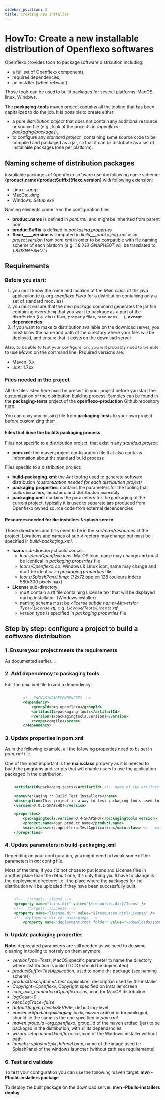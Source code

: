 ```yaml
---
sidebar_position: 3
title: Creating new installer
---
```


# HowTo: Create a new installable distribution of Openflexo softwares

Openflexo provides tools to package software distribution including:

* a full set of Openflexo components,
* required dependencies,
* an installer (when relevant).

Those tools can be used to build packages for several platforms: MacOS, linux, Windows.

The __packaging-tools__ maven project contains all the tooling that has been capitalized to do the job.
It is possible to create either:

* a pure _distribution project_ that does not contain any additional resource or source file (e.g., look at the projects in _/openflexo-packaging/packages_), 
* to configure any _standard project_ , containing some source code to be compiled and packaged as a jar, so that it can be distribute as a set of installable packages (one per platform).

## Naming scheme of distribution packages

Installable packages of Openflexo software use the following name scheme: __⟨product.name⟩⟨productSuffix⟩⟨flexo_version⟩__
with following extension:

* Linux: _.tar.gz_
* MacOs: _.dmg_
* Windows: _Setup.exe_

Naming elements come from the configuration files:

* __product.name__ is defined in _pom.xml_, and might be inherited from parent pom
* __productSuffix__ is defined in _packaging.properties_
* __flexo_____version__ is computed in  _build___packaging.xml_ using _project.version_ from _pom.xml_ in order to be compatible with file naming scheme of each platform (e.g. _1.8.0.18-SNAPHSOT_ will be translated to _1.8.0SNAPSHOT_)

## Requirements

### Before you start:

1. you must know the name and location of the _Main class_ of the java application (e.g. _org.openflexo.Flexo_ for a distribution containing only a set of standard modules)
2. you must ensure that the _mvn package_ command generates the jar file containing everything that you want to package as a part of the distribution  (i.e. class files, property files, resources,... ), __except dependencies__
3. if you want to make to distribution available on the download server, you must know the name and path of the directory where your files will be deployed, and ensure that it exists on the download server


Also, to be able to test your configuration, you will probably need to be able to use _Maven_ on the command line. 
Required versions are:
* Maven: 3.x
* JdK: 1.7.xx

### Files needed in the project 

All the files listed here must be present in your project before you start the customization of the distribution building process.
Samples can be found in the __packaging-tests__ project of the __openflexo-production__ Github repository [here](https://github.com/openflexo-team/openflexo-production).

You can copy any missing file from __packaging-tests__ to your own project before customizing them.

#### Files that drive the build & packaging process

Files not specific to a distribution project, that exist in any _standard project_:

* __pom.xml__: the maven project configuration file that also contains information about the standard build process

Files specific to a distribution project:

* __build-packaging.xml__:  the _Ant_ tooling used to generate software distribution _(customization needed for each distribution project)_
* __packaging.properties__: contains the parameters for the tooling that builds installers, launchers and distribution assembly 
* __packaging.xml__: contains the parameters for the packaging of the current project, typically it is used to separate jars produced from Openflexo owned source code from external dependencies


#### Resources needed for the installers & splash screen

Those directories and files need to be in the _src/main/resources_ of the project.
Locations and names of sub-directory may change but must be specified in _build-packaging.xml_.

* __Icons__ sub-directory should contain:
	* _Icons/IconOpenflexo.icns_: MacOS icon, name may change and must be identical in _packaging.properties_ file
	* _Icons/Openflexo.ico_: Windows & Linux icon, name may change and must be identical in _packaging.properties_ file
	* _Icons/SplashPanel.bmp_:  (72x72 ppp en 128 couleurs indexs 580x300 pixels max)
* __License__ sub-directory:
	* must contain a rtf file containing License text that will be displayed during installation (Windows installer)
	* naming schema must be  _&lt;license subdir name&gt;\&lt;version Type&gt;\License.rtf_, e.g. _License/Tests/License.rtf_
	* _version type_ is specified in _packaging.properties_ file

## Step by step: configure a project to build a software distribution

### 1. Ensure your project meets the requirements

As documented earlier....

### 2. Add dependency to __packaging tools__

Edit the _pom.xml_ file to add a dependency:

```xml
		
		<!-- PACKAGING�DEPENDENCIES -->
		<dependency>
			<groupId>org.openflexo</groupId>
			<artifactId>packaging-tools</artifactId>
			<version>${packagingtools.version}</version>
			<scope>compile</scope>
		</dependency> 
```

### 3. Update properties in pom.xml

As in the following example, all the following properties need to be set in _pom.xml_ file.

One of the most important is the __main.class__ property as it is needed to build the programs and scripts that will enable users
to use the application packaged in the distribution.

``` xml

	<artifactId>packaging-tests</artifactId> <!-- name of the artifact to be packaged, will be also set in packaging.properties -->

	<name>Packaging :: Build Test Installers</name>
	<description>This project is a way to test packaging tools used to create software distribution for Openflexo.</description>
	<version>0.0.1-SNAPSHOT</version>

	<properties>
		<packagingtools.version>0.4-SNAPSHOT</packagingtools.version>
		<product.name>Your product name</product.name>
		<main.class>org.openflexo.TestApplication</main.class> <!-- main class of the application -->
	</properties>

```
### 4. Update parameters in build-packaging.xml

Depending on your configuration, you might need to tweak some of the parameters in _ant_ config file.

Most of the time, if you did not chose to put Icons and License files in another place than the default one, the only
thing you'll have to change is the deployment directory: i.e., the place where the packages for the distribution will
be uploaded if they have been successfully built.

```xml

	<!-- ./target/../Icons -->
	<property name="icons.dir" value="${resources.dir}/Icons" />
	<!-- ./target/../License -->
	<property name="license.dir" value="${resources.dir}/License" />
	<!-- deployment dir for packagings -->
		<property name="deployment.root.folder" value="~/downloads/somedirectory" />

```

### 5. Update packaging.properties

__Note__: deprecated parameters are still needed as we need to do some cleaning in tooling to not rely on them anymore

* _versionType=Tests_, MacOS specific parameter to name the directory where distribution is build (TODO: should be deprecated)
* _productSuffix=TestApplication_, used to name the package (see naming scheme)
* _productDescription=A test application_, description used by the installer
* _Copyright=Openflexo_, Copyright specified on Installer screen
* _icon_mac_name=IconOpenflexo.icns_, icon for MacOS distribution
* _logCount=0_
* _keepLogTrace=false_
* _default.logging.level=SEVERE_, default log-level
* _maven.artifact.id=packaging-tests_, maven artifact to be packaged, should be the same as the one specified in _pom.xml_
* _maven.group.id=org.openflexo_, group_id of the maven artifact (jar) to be packaged in the distribution, with all its dependencies
* _wizard.setup.icon=Openflexo.ico_, icon of the Windows installer without path
* _launcher.splash=SplashPanel.bmp_, name of the image used for SplashPanel of the windows launcher (without path,see requirements)



### 6. Test and validate


To test your configuration you can use the following maven target:
__mvn -Pbuild-installers package__
  
To deploy the built package on the download server: 
__mvn -Pbuild-installers deploy__

